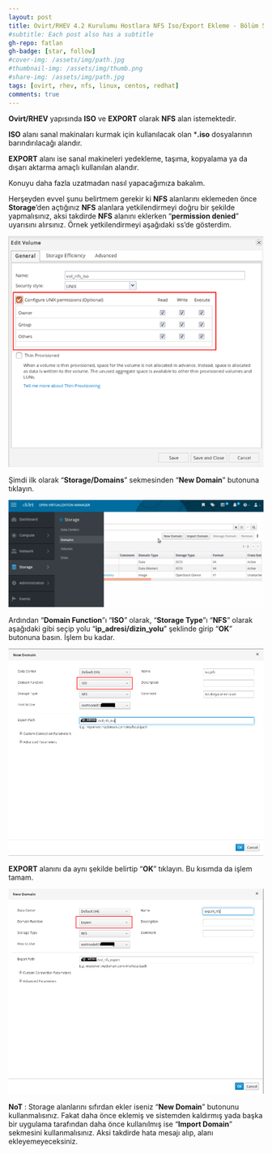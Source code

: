 ```yaml
---
layout: post
title: Ovirt/RHEV 4.2 Kurulumu Hostlara NFS Iso/Export Ekleme - Bölüm 5
#subtitle: Each post also has a subtitle
gh-repo: fatlan
gh-badge: [star, follow]
#cover-img: /assets/img/path.jpg
#thumbnail-img: /assets/img/thumb.png
#share-img: /assets/img/path.jpg
tags: [ovirt, rhev, nfs, linux, centos, redhat]
comments: true
---
```


**Ovirt/RHEV** yapısında **ISO** ve **EXPORT** olarak **NFS** alan istemektedir.

**ISO** alanı sanal makinaları kurmak için kullanılacak olan ***.iso** dosyalarının barındırılacağı alandır.

**EXPORT** alanı ise sanal makineleri yedekleme, taşıma, kopyalama ya da dışarı aktarma amaçlı kullanılan alandır.

Konuyu daha fazla uzatmadan nasıl yapacağımıza bakalım.

Herşeyden evvel şunu belirtmem gerekir ki **NFS** alanlarını eklemeden önce **Storage**’den açtığınız **NFS** alanlara yetkilendirmeyi doğru bir şekilde yapmalısınız, aksi takdirde **NFS** alanını eklerken “**permission denied**” uyarısını alırsınız. Örnek yetkilendirmeyi aşağıdaki ss’de gösterdim.

![Crepe](assets/img/ovirt42-nfs-conf/ovirt42-nfs-con01.png)

Şimdi ilk olarak “**Storage/Domains**” sekmesinden “**New Domain**” butonuna tıklayın.

![Crepe](assets/img/ovirt42-nfs-conf/ovirt42-nfs-con02.png)

Ardından “**Domain Function**”ı “**ISO**” olarak, “**Storage Type**”ı “**NFS**” olarak aşağıdaki gibi seçip yolu “**ip_adresi/dizin_yolu**” şeklinde girip “**OK**” butonuna basın. İşlem bu kadar.

![Crepe](assets/img/ovirt42-nfs-conf/ovirt42-nfs-con03.png)

**EXPORT** alanını da aynı şekilde belirtip “**OK**” tıklayın. Bu kısımda da işlem tamam.

![Crepe](assets/img/ovirt42-nfs-conf/ovirt42-nfs-con04.png)

**NoT** : Storage alanlarını sıfırdan ekler iseniz “**New Domain**” butonunu kullanmalısınız. Fakat daha önce eklemiş ve sistemden kaldırmış yada başka bir uygulama tarafından daha önce kullanılmış ise “**Import Domain**” sekmesini kullanmalısınız. Aksi takdirde hata mesajı alıp, alanı ekleyemeyeceksiniz.